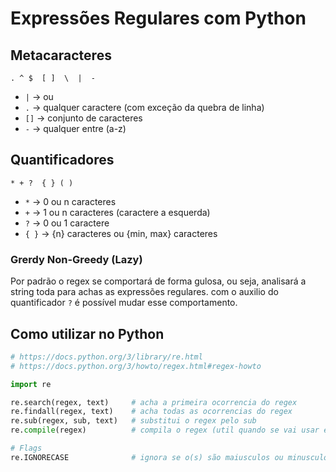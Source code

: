 # Expressões Regulares com Python

## Metacaracteres

`. ^ $  [ ]  \  |  -`

- `|` → ou
- `.` → qualquer caractere (com exceção da quebra de linha)
- `[]` → conjunto de caracteres
- `-` → qualquer entre (a-z)

## Quantificadores

`* + ?  { } ( )`

- `*` → 0 ou n  caracteres
- `+` → 1 ou n caracteres (caractere a esquerda)
- `?` → 0 ou 1 caractere
- `{ }` → {n} caracteres ou {min, max} caracteres

### Grerdy Non-Greedy (Lazy)

Por padrão o regex se comportará de forma gulosa, ou seja, analisará a string toda para achas as expressões regulares. com o auxilio do quantificador `?` é possível mudar esse comportamento.


## Como utilizar no Python

```python
# https://docs.python.org/3/library/re.html
# https://docs.python.org/3/howto/regex.html#regex-howto

import re

re.search(regex, text)     # acha a primeira ocorrencia do regex
re.findall(regex, text)    # acha todas as ocorrencias do regex
re.sub(regex, sub, text)   # substitui o regex pelo sub
re.compile(regex)          # compila o regex (util quando se vai usar em mais de uma parte do codigo

# Flags
re.IGNORECASE              # ignora se o(s) são maiusculos ou minusculos
```
